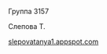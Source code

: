 <p>Группа 3157</p>
<p>Слепова Т.</p>
<p><a href="http://slepovatanya1.appspot.com">slepovatanya1.appspot.com</a></p>
